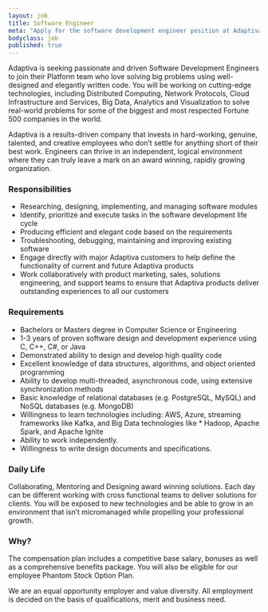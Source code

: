 ```yaml
---
layout: job
title: Software Engineer
meta: "Apply for the software development engineer position at Adaptiva HQ in Kirkland, WA"
bodyclass: job
published: true
---
```

Adaptiva is seeking passionate and driven Software Development Engineers to join their Platform team who love solving big problems using well-designed and elegantly written code. You will be working on cutting-edge technologies, including Distributed Computing, Network Protocols, Cloud Infrastructure and Services, Big Data, Analytics and Visualization to solve real-world problems for some of the biggest and most respected Fortune 500 companies in the world.

Adaptiva is a results-driven company that invests in hard-working, genuine, talented, and creative employees who don’t settle for anything short of their best work. Engineers can thrive in an independent, logical environment where they can truly leave a mark on an award winning, rapidly growing organization. 

### Responsibilities
* Researching, designing, implementing, and managing software modules
* Identify, prioritize and execute tasks in the software development life cycle
* Producing efficient and elegant code based on the requirements
* Troubleshooting, debugging, maintaining and improving existing software
* Engage directly with major Adaptiva customers to help define the functionality of current and future Adaptiva products
* Work collaboratively with product marketing, sales, solutions engineering, and support teams to ensure that Adaptiva products deliver outstanding experiences to all our customers

### Requirements
* Bachelors or Masters degree in Computer Science or Engineering
* 1-3 years of proven software design and development experience using C, C++, C#, or Java
* Demonstrated ability to design and develop high quality code
* Excellent knowledge of data structures, algorithms, and object oriented programming
* Ability to develop multi-threaded, asynchronous code, using extensive synchronization methods
* Basic knowledge of relational databases (e.g. PostgreSQL, MySQL) and NoSQL databases (e.g. MongoDB)
* Willingness to learn technologies including: AWS, Azure, streaming frameworks like Kafka, and Big Data technologies like * Hadoop, Apache Spark, and Apache Ignite
* Ability to work independently.
* Willingness to write design documents and specifications.


### Daily Life 
Collaborating, Mentoring and Designing award winning solutions. Each day can be different working with cross functional teams to deliver solutions for clients. You will be exposed to new technologies and be able to grow in an environment that isn’t micromanaged while propelling your professional growth. 

### Why?
The compensation plan includes a competitive base salary, bonuses as well as a comprehensive benefits package. You will also be eligible for our employee Phantom Stock Option Plan.

We are an equal opportunity employer and value diversity. All employment is decided on the basis of qualifications, merit and business need.
